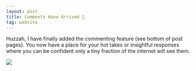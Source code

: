 ```yaml
---
layout: post
title: Comments Have Arrived 🎉
tag: website
---
```


Huzzah, I have finally added the commenting feature (see bottom of post pages). You now have a place for your hot takes or insightful responses where you can be confident only a tiny fraction of the internet will see them. 

![](https://media4.giphy.com/media/v1.Y2lkPTc5MGI3NjExbGRldThsd2xrZzdxbzFjdWd2dW4ybWgxYzdpZWZ2aHBhNmcxcW54aCZlcD12MV9pbnRlcm5hbF9naWZfYnlfaWQmY3Q9Zw/WZ4M8M2VbauEo/200.webp)